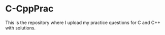 # C-CppPrac
This is the repository where I upload my practice questions for C and C++ with solutions.
